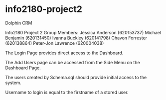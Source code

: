 # info2180-project2

Dolphin CRM

 Info2180 Project 2 Group Members:  Jessica Anderson (620153737) Michael Benjamin (620131450) Ivanna Buckley (620141798) Chavon Forrester (620138864) Peter-Jon Lawrence (620004038) 

 The Login Page provides direct access to the Dashboard.

 The Add Users page can be accessed from the Side Menu on the Dashboard Page.

 The users created by Schema.sql should provide initial access to the system.

 Username to login is equal to the firstname of a stored user.
